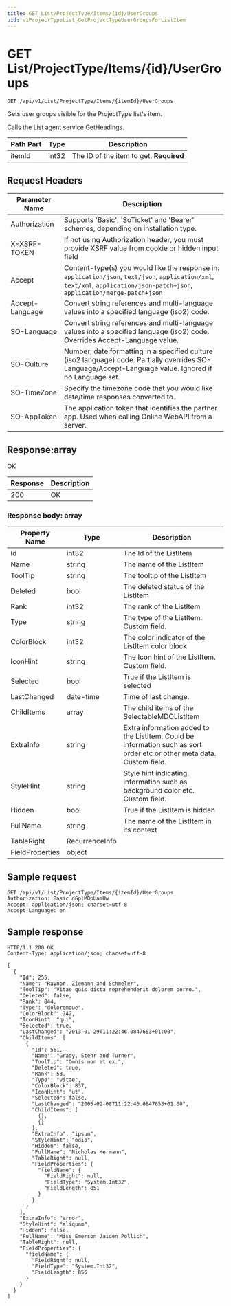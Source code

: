 ```yaml
---
title: GET List/ProjectType/Items/{id}/UserGroups
uid: v1ProjectTypeList_GetProjectTypeUserGroupsForListItem
---
```


# GET List/ProjectType/Items/{id}/UserGroups

```http
GET /api/v1/List/ProjectType/Items/{itemId}/UserGroups
```

Gets user groups visible for the ProjectType list's item.


Calls the List agent service GetHeadings.





| Path Part | Type | Description |
|-----------|------|-------------|
| itemId | int32 | The ID of the item to get. **Required** |



## Request Headers

| Parameter Name | Description |
|----------------|-------------|
| Authorization  | Supports 'Basic', 'SoTicket' and 'Bearer' schemes, depending on installation type. |
| X-XSRF-TOKEN   | If not using Authorization header, you must provide XSRF value from cookie or hidden input field |
| Accept         | Content-type(s) you would like the response in: `application/json`, `text/json`, `application/xml`, `text/xml`, `application/json-patch+json`, `application/merge-patch+json` |
| Accept-Language | Convert string references and multi-language values into a specified language (iso2) code. |
| SO-Language | Convert string references and multi-language values into a specified language (iso2) code. Overrides Accept-Language value. |
| SO-Culture | Number, date formatting in a specified culture (iso2 language) code. Partially overrides SO-Language/Accept-Language value. Ignored if no Language set. |
| SO-TimeZone | Specify the timezone code that you would like date/time responses converted to. |
| SO-AppToken | The application token that identifies the partner app. Used when calling Online WebAPI from a server. |


## Response:array

OK

| Response | Description |
|----------------|-------------|
| 200 | OK |

### Response body: array

| Property Name | Type |  Description |
|----------------|------|--------------|
| Id | int32 | The Id of the ListItem |
| Name | string | The name of the ListItem |
| ToolTip | string | The tooltip of the ListItem |
| Deleted | bool | The deleted status of the ListItem |
| Rank | int32 | The rank of the ListItem |
| Type | string | The type of the ListItem. Custom field. |
| ColorBlock | int32 | The color indicator of the ListItem color block |
| IconHint | string | The Icon hint of the ListItem. Custom field. |
| Selected | bool | True if the ListItem is selected |
| LastChanged | date-time | Time of last change. |
| ChildItems | array | The child items of the SelectableMDOListItem |
| ExtraInfo | string | Extra information added to the ListItem. Could be information such as sort order etc or other meta data. Custom field. |
| StyleHint | string | Style hint indicating, information such as background color etc. Custom field. |
| Hidden | bool | True if the ListItem is hidden |
| FullName | string | The name of the ListItem in its context |
| TableRight | RecurrenceInfo |  |
| FieldProperties | object |  |

## Sample request

```http!
GET /api/v1/List/ProjectType/Items/{itemId}/UserGroups
Authorization: Basic dGplMDpUamUw
Accept: application/json; charset=utf-8
Accept-Language: en
```

## Sample response

```http_
HTTP/1.1 200 OK
Content-Type: application/json; charset=utf-8

[
  {
    "Id": 255,
    "Name": "Raynor, Ziemann and Schmeler",
    "ToolTip": "Vitae quis dicta reprehenderit dolorem porro.",
    "Deleted": false,
    "Rank": 844,
    "Type": "doloremque",
    "ColorBlock": 242,
    "IconHint": "qui",
    "Selected": true,
    "LastChanged": "2013-01-29T11:22:46.0847653+01:00",
    "ChildItems": [
      {
        "Id": 561,
        "Name": "Grady, Stehr and Turner",
        "ToolTip": "Omnis non et ex.",
        "Deleted": true,
        "Rank": 53,
        "Type": "vitae",
        "ColorBlock": 837,
        "IconHint": "ut",
        "Selected": false,
        "LastChanged": "2005-02-08T11:22:46.0847653+01:00",
        "ChildItems": [
          {},
          {}
        ],
        "ExtraInfo": "ipsum",
        "StyleHint": "odio",
        "Hidden": false,
        "FullName": "Nicholas Hermann",
        "TableRight": null,
        "FieldProperties": {
          "fieldName": {
            "FieldRight": null,
            "FieldType": "System.Int32",
            "FieldLength": 851
          }
        }
      }
    ],
    "ExtraInfo": "error",
    "StyleHint": "aliquam",
    "Hidden": false,
    "FullName": "Miss Emerson Jaiden Pollich",
    "TableRight": null,
    "FieldProperties": {
      "fieldName": {
        "FieldRight": null,
        "FieldType": "System.Int32",
        "FieldLength": 856
      }
    }
  }
]
```